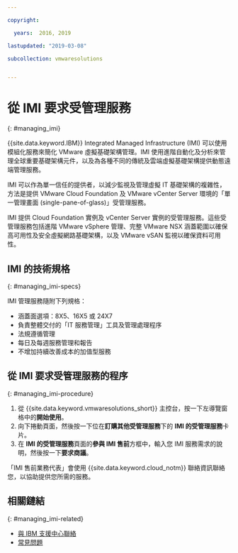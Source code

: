 ```yaml
---

copyright:

  years:  2016, 2019

lastupdated: "2019-03-08"

subcollection: vmwaresolutions


---
```


# 從 IMI 要求受管理服務
{: #managing_imi}

{{site.data.keyword.IBM}} Integrated Managed Infrastructure (IMI) 可以使用模組化服務來簡化 VMware 虛擬基礎架構管理。IMI 使用進階自動化及分析來管理全球重要基礎架構元件，以及為各種不同的傳統及雲端虛擬基礎架構提供動態遠端管理服務。

IMI 可以作為單一信任的提供者，以減少監視及管理虛擬 IT 基礎架構的複雜性，方法是提供 VMware Cloud Foundation 及 VMware vCenter Server 環境的「單一管理畫面 (single-pane-of-glass)」受管理服務。

IMI 提供 Cloud Foundation 實例及 vCenter Server 實例的受管理服務。這些受管理服務包括進階 VMware vSphere 管理、完整 VMware NSX 涵蓋範圍以確保高可用性及安全虛擬網路基礎架構，以及 VMware vSAN 監視以確保資料可用性。

## IMI 的技術規格
{: #managing_imi-specs}

IMI 管理服務隨附下列規格：

* 涵蓋面選項：8X5、16X5 或 24X7
* 負責整體交付的「IT 服務管理」工具及管理處理程序
* 法規遵循管理
* 每日及每週服務管理和報告
* 不增加持續改善成本的加值型服務

## 從 IMI 要求受管理服務的程序
{: #managing_imi-procedure}

1. 從 {{site.data.keyword.vmwaresolutions_short}} 主控台，按一下左導覽窗格中的**開始使用**。
2. 向下捲動頁面，然後按一下位在**訂購其他受管理服務**下的 **IMI 的受管理服務**卡片。
3. 在 **IMI 的受管理服務**頁面的**參與 IMI 售前**方框中，輸入您 IMI 服務需求的說明，然後按一下**要求商議**。

「IMI 售前業務代表」會使用 {{site.data.keyword.cloud_notm}} 聯絡資訊聯絡您，以協助提供您所需的服務。

## 相關鏈結
{: #managing_imi-related}

* [與 IBM 支援中心聯絡](/docs/services/vmwaresolutions/vmonic?topic=vmware-solutions-trbl_support)
* [常見問題](/docs/services/vmwaresolutions/vmonic?topic=vmware-solutions-faq)
